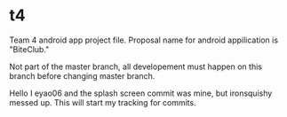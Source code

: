 # t4
Team 4 android app project file. Proposal name for android appilication is "BiteClub."

Not part of the master branch, all developement must happen on this branch before changing master branch.

Hello I eyao06 and the splash screen commit was mine, but ironsquishy messed up. This will start my tracking for commits.